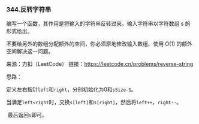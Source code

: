 ### 344.反转字符串

编写一个函数，其作用是将输入的字符串反转过来。输入字符串以字符数组 s 的形式给出。

不要给另外的数组分配额外的空间，你必须原地修改输入数组、使用 O(1) 的额外空间解决这一问题。

来源：力扣（LeetCode）
链接：https://leetcode.cn/problems/reverse-string



思路：

​		定义左右指针`left`和`right`，分别初始化为0和`sSize-1`。

​		当满足`left<right`时，交换`s[left]`和`s[right]`，然后将`left++`，`right--`。

​		最后返回`s`即可。

​		

